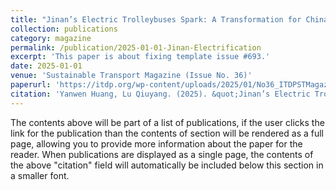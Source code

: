 ```yaml
---
title: "Jinan’s Electric Trolleybuses Spark: A Transformation for China"
collection: publications
category: magazine
permalink: /publication/2025-01-01-Jinan-Electrification
excerpt: 'This paper is about fixing template issue #693.'
date: 2025-01-01
venue: 'Sustainable Transport Magazine (Issue No. 36)'
paperurl: 'https://itdp.org/wp-content/uploads/2025/01/No36_ITDPSTMagazine_2024Small.pdf'
citation: 'Yanwen Huang, Lu Qiuyang. (2025). &quot;Jinan’s Electric Trolleybuses Spark: A Transformation for China.&quot; <i>Sustainable Transport Magazine</i>. 36.'
---
```


The contents above will be part of a list of publications, if the user clicks the link for the publication than the contents of section will be rendered as a full page, allowing you to provide more information about the paper for the reader. When publications are displayed as a single page, the contents of the above "citation" field will automatically be included below this section in a smaller font.
